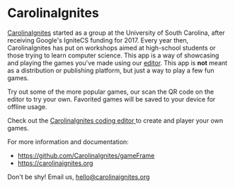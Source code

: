 # CarolinaIgnites

[CarolinaIgnites](https://www.carolinaignites.org) started as a group at the University of South Carolina, after receiving Google's IgniteCS funding for 2017.  Every year then, CarolinaIgnites has put on workshops aimed at high-school students or those trying to learn computer science. This app is a way of showcasing and playing the games you've made using our [editor](https://editor.carolinaignites.org). This app is **not** meant as a distribution or publishing platform, but just a way to play a few fun games.

Try out some of the more popular games, our scan the QR code on the editor to try your own. Favorited games will be saved to your device for offline usage.


Check out the [CarolinaIgnites coding editor ](https://editor.carolinaignites.org) to create and player your own games.

For more information and documentation:
- https://github.com/CarolinaIgnites/gameFrame
- https://carolinaignites.org




Don't be shy! Email us, [hello@carolinaignites.org](mailto:hello@carolinaignites.org)
